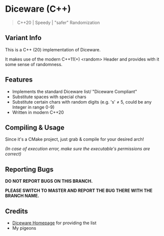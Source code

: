 # Diceware (C++)
> C++20 | Speedy | "safer" Randomization

## Variant Info
This is a C++ (20) implementation of Diceware.

It makes use of the modern C++11(+) \<random\> Header and provides with it some sense of randomness.

## Features
- Implements the standard Diceware list/ "Diceware Compliant"
- Substitute spaces with special chars
- Substitute certain chars with random digits (e.g. 's' ≠ 5, could be any Integer in range 0-9)
- Written in modern C++20

## Compiling & Usage
Since it's a CMake project, just grab & compile for your desired arch!

_(In case of execution error, make sure the executable's permissions are correct)_

## Reporting Bugs
**DO NOT REPORT BUGS ON THIS BRANCH.**

**PLEASE SWITCH TO MASTER AND REPORT THE BUG THERE WITH THE BRANCH NAME.**

## Credits
- [Diceware Homepage](https://theworld.com/~reinhold/diceware.html) for providing the list
- My pigeons
